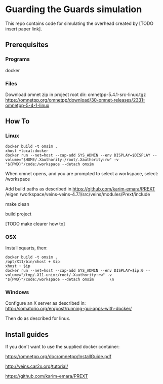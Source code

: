 # Guarding the Guards simulation
This repo contains code for simulating the overhead created by [TODO insert paper link].

## Prerequisites
### Programs
docker

### Files
Download omnet zip in project root dir: omnetpp-5.4.1-src-linux.tgz
https://omnetpp.org/omnetpp/download/30-omnet-releases/2331-omnetpp-5-4-1-linux

## How To

### Linux
    docker build -t omsim .
    xhost +local:docker
    docker run --net=host --cap-add SYS_ADMIN --env DISPLAY=$DISPLAY --volume="$HOME/.Xauthority:/root/.Xauthority:rw" -v "${PWD}"/code:/workspace --detach omsim

When omnet opens, and you are prompted to select a workspace, select:
    /workspace

Add build paths as described in https://github.com/karim-emara/PREXT 
    /eigen
    /workspace/veins-veins-4.7.1/src/veins/modules/Prext/include

make clean

build project

[TODO make clearer how to]

### OSX
Install xquarts, then:

    docker build -t omsim .
    /opt/X11/bin/xhost + $ip
    xhost + $ip
    docker run --net=host --cap-add SYS_ADMIN --env DISPLAY=$ip:0 --volume="/tmp/.X11-unix:/root/.Xauthority:rw" -v "${PWD}"/code:/workspace --detach omsim       \n

### Windows
Configure an X server as described in:
http://somatorio.org/en/post/running-gui-apps-with-docker/

Then do as described for linux.

## Install guides 
If you don't want to use the supplied docker container:

https://omnetpp.org/doc/omnetpp/InstallGuide.pdf

http://veins.car2x.org/tutorial/

https://github.com/karim-emara/PREXT
